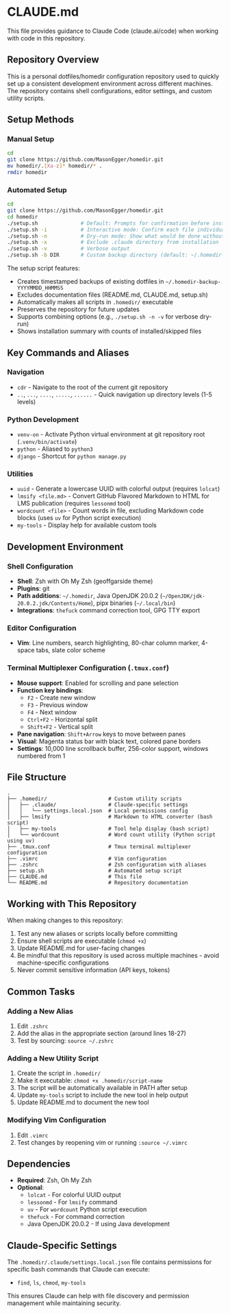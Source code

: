 # CLAUDE.md

This file provides guidance to Claude Code (claude.ai/code) when working with code in this repository.

## Repository Overview

This is a personal dotfiles/homedir configuration repository used to quickly set up a consistent development environment across different machines. The repository contains shell configurations, editor settings, and custom utility scripts.

## Setup Methods

### Manual Setup
```bash
cd
git clone https://github.com/MasonEgger/homedir.git
mv homedir/.[Xa-z]* homedir/* .
rmdir homedir
```

### Automated Setup
```bash
cd
git clone https://github.com/MasonEgger/homedir.git
cd homedir
./setup.sh              # Default: Prompts for confirmation before installing
./setup.sh -i           # Interactive mode: Confirm each file individually
./setup.sh -n           # Dry-run mode: Show what would be done without making changes
./setup.sh -x           # Exclude .claude directory from installation
./setup.sh -v           # Verbose output
./setup.sh -b DIR       # Custom backup directory (default: ~/.homedir-backup-TIMESTAMP)
```

The setup script features:
- Creates timestamped backups of existing dotfiles in `~/.homedir-backup-YYYYMMDD_HHMMSS`
- Excludes documentation files (README.md, CLAUDE.md, setup.sh)
- Automatically makes all scripts in `.homedir/` executable
- Preserves the repository for future updates
- Supports combining options (e.g., `./setup.sh -n -v` for verbose dry-run)
- Shows installation summary with counts of installed/skipped files

## Key Commands and Aliases

### Navigation
- `cdr` - Navigate to the root of the current git repository
- `..`, `...`, `....`, `.....`, `......` - Quick navigation up directory levels (1-5 levels)

### Python Development
- `venv-on` - Activate Python virtual environment at git repository root (`.venv/bin/activate`)
- `python` - Aliased to `python3`
- `django` - Shortcut for `python manage.py`

### Utilities
- `uuid` - Generate a lowercase UUID with colorful output (requires `lolcat`)
- `lmsify <file.md>` - Convert GitHub Flavored Markdown to HTML for LMS publication (requires `lessonmd` tool)
- `wordcount <file>` - Count words in file, excluding Markdown code blocks (uses `uv` for Python script execution)
- `my-tools` - Display help for available custom tools

## Development Environment

### Shell Configuration
- **Shell**: Zsh with Oh My Zsh (geoffgarside theme)
- **Plugins**: git
- **Path additions**: `~/.homedir`, Java OpenJDK 20.0.2 (`~/OpenJDK/jdk-20.0.2.jdk/Contents/Home`), pipx binaries (`~/.local/bin`)
- **Integrations**: `thefuck` command correction tool, GPG TTY export

### Editor Configuration
- **Vim**: Line numbers, search highlighting, 80-char column marker, 4-space tabs, slate color scheme

### Terminal Multiplexer Configuration (`.tmux.conf`)
- **Mouse support**: Enabled for scrolling and pane selection
- **Function key bindings**:
  - `F2` - Create new window
  - `F3` - Previous window
  - `F4` - Next window
  - `Ctrl+F2` - Horizontal split
  - `Shift+F2` - Vertical split
- **Pane navigation**: `Shift+Arrow` keys to move between panes
- **Visual**: Magenta status bar with black text, colored pane borders
- **Settings**: 10,000 line scrollback buffer, 256-color support, windows numbered from 1

## File Structure

```
.
├── .homedir/                    # Custom utility scripts
│   ├── .claude/                 # Claude-specific settings
│   │   └── settings.local.json  # Local permissions config
│   ├── lmsify                   # Markdown to HTML converter (bash script)
│   ├── my-tools                 # Tool help display (bash script)
│   └── wordcount                # Word count utility (Python script using uv)
├── .tmux.conf                   # Tmux terminal multiplexer configuration
├── .vimrc                       # Vim configuration
├── .zshrc                       # Zsh configuration with aliases
├── setup.sh                     # Automated setup script
├── CLAUDE.md                    # This file
└── README.md                    # Repository documentation
```

## Working with This Repository

When making changes to this repository:
1. Test any new aliases or scripts locally before committing
2. Ensure shell scripts are executable (`chmod +x`)
3. Update README.md for user-facing changes
4. Be mindful that this repository is used across multiple machines - avoid machine-specific configurations
5. Never commit sensitive information (API keys, tokens)

## Common Tasks

### Adding a New Alias
1. Edit `.zshrc`
2. Add the alias in the appropriate section (around lines 18-27)
3. Test by sourcing: `source ~/.zshrc`

### Adding a New Utility Script
1. Create the script in `.homedir/`
2. Make it executable: `chmod +x .homedir/script-name`
3. The script will be automatically available in PATH after setup
4. Update `my-tools` script to include the new tool in help output
5. Update README.md to document the new tool

### Modifying Vim Configuration
1. Edit `.vimrc`
2. Test changes by reopening vim or running `:source ~/.vimrc`

## Dependencies

- **Required**: Zsh, Oh My Zsh
- **Optional**: 
  - `lolcat` - For colorful UUID output
  - `lessonmd` - For `lmsify` command
  - `uv` - For `wordcount` Python script execution
  - `thefuck` - For command correction
  - Java OpenJDK 20.0.2 - If using Java development

## Claude-Specific Settings

The `.homedir/.claude/settings.local.json` file contains permissions for specific bash commands that Claude can execute:
- `find`, `ls`, `chmod`, `my-tools`

This ensures Claude can help with file discovery and permission management while maintaining security.